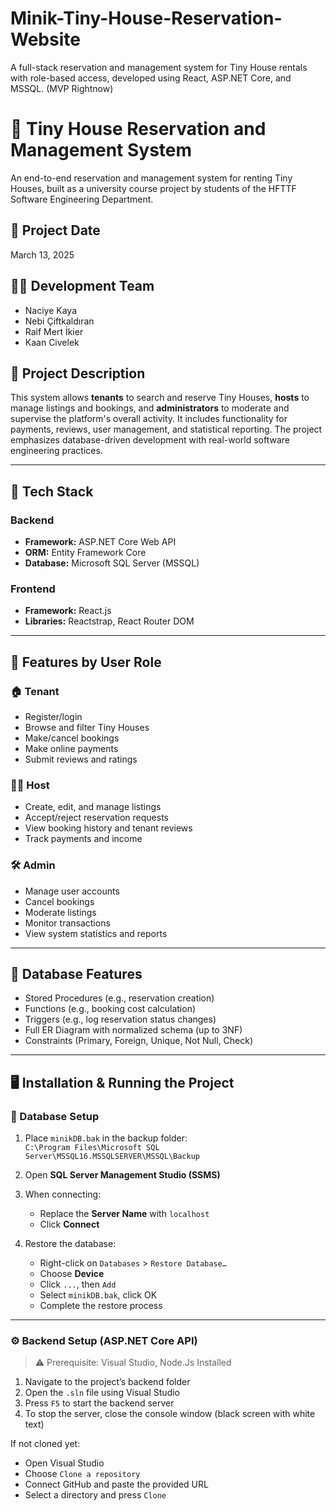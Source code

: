 # Minik-Tiny-House-Reservation-Website
A full-stack reservation and management system for Tiny House rentals with role-based access, developed using React, ASP.NET Core, and MSSQL.
(MVP Rightnow)

# 🏡 Tiny House Reservation and Management System

An end-to-end reservation and management system for renting Tiny Houses, built as a university course project by students of the HFTTF Software Engineering Department.

## 📅 Project Date

March 13, 2025

## 👨‍💻 Development Team

- Naciye Kaya  
- Nebi Çiftkaldıran  
- Raif Mert İkier  
- Kaan Civelek  

## 🧾 Project Description

This system allows **tenants** to search and reserve Tiny Houses, **hosts** to manage listings and bookings, and **administrators** to moderate and supervise the platform's overall activity. It includes functionality for payments, reviews, user management, and statistical reporting. The project emphasizes database-driven development with real-world software engineering practices.

---

## 🔧 Tech Stack

### Backend
- **Framework:** ASP.NET Core Web API
- **ORM:** Entity Framework Core
- **Database:** Microsoft SQL Server (MSSQL)

### Frontend
- **Framework:** React.js
- **Libraries:** Reactstrap, React Router DOM

---

## 🚀 Features by User Role

### 🏠 Tenant
- Register/login
- Browse and filter Tiny Houses
- Make/cancel bookings
- Make online payments
- Submit reviews and ratings

### 👨‍🌾 Host
- Create, edit, and manage listings
- Accept/reject reservation requests
- View booking history and tenant reviews
- Track payments and income

### 🛠️ Admin
- Manage user accounts
- Cancel bookings
- Moderate listings
- Monitor transactions
- View system statistics and reports

---

## 📁 Database Features

- Stored Procedures (e.g., reservation creation)
- Functions (e.g., booking cost calculation)
- Triggers (e.g., log reservation status changes)
- Full ER Diagram with normalized schema (up to 3NF)
- Constraints (Primary, Foreign, Unique, Not Null, Check)

---

## 🖥️ Installation & Running the Project

### 🔐 Database Setup

1. Place `minikDB.bak` in the backup folder:  
   `C:\Program Files\Microsoft SQL Server\MSSQL16.MSSQLSERVER\MSSQL\Backup`

2. Open **SQL Server Management Studio (SSMS)**

3. When connecting:
   - Replace the **Server Name** with `localhost`
   - Click **Connect**

4. Restore the database:
   - Right-click on `Databases` > `Restore Database…`
   - Choose **Device**
   - Click `...`, then `Add`
   - Select `minikDB.bak`, click OK
   - Complete the restore process

---

### ⚙️ Backend Setup (ASP.NET Core API)

> ⚠️ Prerequisite: Visual Studio, Node.Js Installed

1. Navigate to the project’s backend folder
2. Open the `.sln` file using Visual Studio
3. Press `F5` to start the backend server
4. To stop the server, close the console window (black screen with white text)

If not cloned yet:

- Open Visual Studio
- Choose `Clone a repository`
- Connect GitHub and paste the provided URL
- Select a directory and press `Clone`

